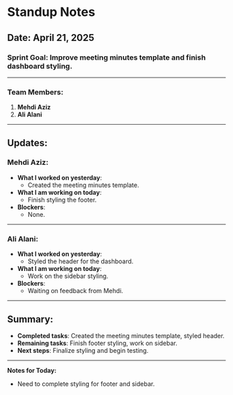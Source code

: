 # Standup Notes

## Date: April 21, 2025

### Sprint Goal: Improve meeting minutes template and finish dashboard styling.

---

### Team Members:
1. **Mehdi Aziz**
2. **Ali Alani**

---

## Updates:
### **Mehdi Aziz**:
- **What I worked on yesterday**: 
  - Created the meeting minutes template.
- **What I am working on today**:
  - Finish styling the footer.
- **Blockers**: 
  - None.

---

### **Ali Alani**:
- **What I worked on yesterday**:
  - Styled the header for the dashboard.
- **What I am working on today**:
  - Work on the sidebar styling.
- **Blockers**:
  - Waiting on feedback from Mehdi.

---

## Summary:
- **Completed tasks**: Created the meeting minutes template, styled header.
- **Remaining tasks**: Finish footer styling, work on sidebar.
- **Next steps**: Finalize styling and begin testing.

---

**Notes for Today:**
- Need to complete styling for footer and sidebar.
